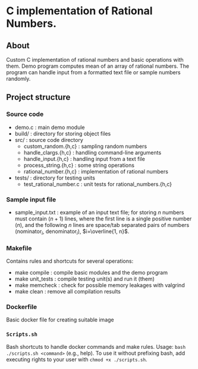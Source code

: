 # C implementation of Rational Numbers.

## About 
Custom C implementation of rational numbers and basic operations with them. Demo program computes mean of an array of rational numbers. The program can handle input from a formatted text file or sample numbers randomly.

## Project structure

### Source code
- demo.c : main demo module
- build/ : directory for storing object files
- src/ : source code directory
    - custom_random.{h,c} : sampling random numbers
    - handle_clargs.{h,c} : handling command-line arguments
    - handle_input.{h,c} : handling input from a text file
    - process_string.{h,c} : some string operations
    - rational_number.{h,c} : implementation of rational numbers
- tests/ : directory for testing units
    - test_rational_number.c : unit tests for rational_numbers.{h,c}

### Sample input file
- sample_input.txt : example of an input text file; for storing $n$ numbers must contain ($n+1$) lines, where the first line is a single positive number ($n$), and the following $n$ lines are space/tab separated pairs of numbers ($\text{nominator}_i$, $\text{denominator}_i$), $i=\overline{1, n}$.

### Makefile

Contains rules and shortcuts for several operations:

- make compile : compile basic modules and the demo program
- make unit_tests : compile testing unit(s) and run it (them)
- make memcheck : check for possible memory leakages with valgrind
- make clean : remove all compilation results

### Dockerfile

Basic docker file for creating suitable image

### ```Scripts.sh```

Bash shortcuts to handle docker commands and make rules. Usage: ```bash ./scripts.sh <command>``` (e.g., help).
To use it without prefixing bash, add executing rights to your user with ```chmod +x ./scripts.sh```.